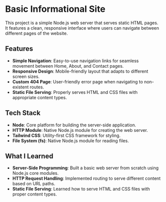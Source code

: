 # Basic Informational Site

This project is a simple Node.js web server that serves static HTML pages. It features a clean, responsive interface where users can navigate between different pages of the website.

## Features

- **Simple Navigation**: Easy-to-use navigation links for seamless movement between Home, About, and Contact pages.
- **Responsive Design**: Mobile-friendly layout that adapts to different screen sizes.
- **Custom 404 Page**: User-friendly error page when navigating to non-existent routes.
- **Static File Serving**: Properly serves HTML and CSS files with appropriate content types.

## Tech Stack

- **Node**: Core platform for building the server-side application.
- **HTTP Module**: Native Node.js module for creating the web server.
- **Tailwind CSS**: Utility-first CSS framework for styling.
- **File System (fs)**: Native Node.js module for reading files.

## What I Learned

- **Server-Side Programming**: Built a basic web server from scratch using Node.js core modules.
- **HTTP Request Handling**: Implemented routing to serve different content based on URL paths.
- **Static File Serving**: Learned how to serve HTML and CSS files with proper content types.